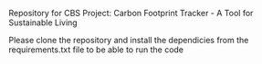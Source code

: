 Repository for CBS Project: Carbon Footprint Tracker - A Tool for Sustainable Living

Please clone the repository and install the dependicies from the requirements.txt file to be able to run the code
